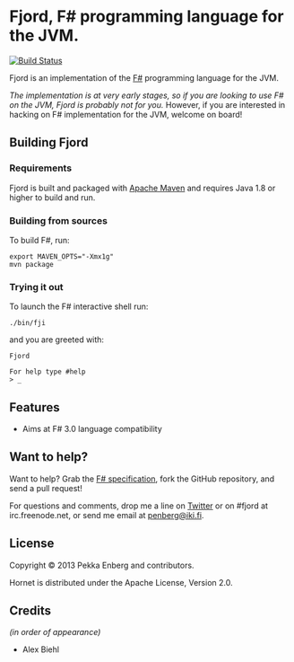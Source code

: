 # Fjord, F&#35; programming language for the JVM.

[![Build Status](https://travis-ci.org/penberg/fjord.png?branch=master)](http://travis-ci.org/penberg/fjord)

Fjord is an implementation of the [F#][F#] programming language for the JVM.

*The implementation is at very early stages, so if you are looking to use F# on
the JVM, Fjord is probably not for you.* However, if you are interested in
hacking on F# implementation for the JVM, welcome on board!

## Building Fjord

### Requirements

Fjord is built and packaged with [Apache Maven][Apache Maven] and requires Java
1.8 or higher to build and run.

### Building from sources

To build F#, run:

```
export MAVEN_OPTS="-Xmx1g"
mvn package
```

### Trying it out

To launch the F# interactive shell run:

```
./bin/fji
```

and you are greeted with:

```
Fjord

For help type #help
> _
```

## Features

* Aims at F# 3.0 language compatibility

## Want to help?

Want to help? Grab the [F# specification][F# specification], fork the GitHub
repository, and send a pull request!

For questions and comments, drop me a line on [Twitter] or on #fjord at
irc.freenode.net, or send me email at penberg@iki.fi.

## License

Copyright © 2013 Pekka Enberg and contributors.

Hornet is distributed under the Apache License, Version 2.0.

## Credits

*(in order of appearance)*

* Alex Biehl

[Apache Maven]: http://maven.apache.org/
[F# specification]: http://fsharp.org/about/files/spec.pdf
[F#]: http://fsharp.org/
[Twitter]: https://twitter.com/penberg
